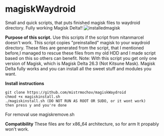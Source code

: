 # magiskWaydroid
Small and quick scripts, that puts finished magisk files to waydroid directory. Fully working Magisk Delta!!
![installedmagisk](https://magiskwaydroid.fra1.digitaloceanspaces.com/magiskimage.png)

**Purpose of this script.**
Use this scripts if the script from nitanmarcel doesn't work. This script copies "preinstalled" magisk to your waydroid directory. These files are generated from the script, that I mentioned before,I managed to rescue these files from my old HDD
 and I made script based on this so others can benefit. 
 Note: With this script you get only one version of Magisk, which is Magisk Delta 26.3 (Not Kitsune Mask). Magisk Delta fully works and you can install all the sweet stuff and modules you want.

 **Install instructions**
 ```shell
git clone https://github.com/mistrmochov/magiskWaydroid
chmod +x magiskinstall.sh
./magiskinstall.sh (DO NOT RUN AS ROOT OR SUDO, or it wont work)
then press y and you're done
```
 For removal use magiskremove.sh

 **Compatibility**
 These files are for x86_64 architecture, so for arm It propably won't work.
